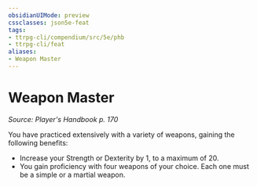 ```yaml
---
obsidianUIMode: preview
cssclasses: json5e-feat
tags:
- ttrpg-cli/compendium/src/5e/phb
- ttrpg-cli/feat
aliases:
- Weapon Master
---
```

# Weapon Master
*Source: Player's Handbook p. 170*  

You have practiced extensively with a variety of weapons, gaining the following benefits:

- Increase your Strength or Dexterity by 1, to a maximum of 20.  
- You gain proficiency with four weapons of your choice. Each one must be a simple or a martial weapon.